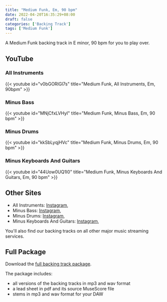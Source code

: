 ```yaml
---
title: "Medium Funk, Em, 90 bpm"
date: 2022-04-20T16:35:29+08:00
draft: false
categories: ['Backing Track']
tags: ['Medium Funk']
---
```


A Medium Funk backing track in E minor, 90 bpm for you to play over. 

<!--more-->

## YouTube

### All Instruments

{{< youtube id="v0bGORlGl7s" title="Medium Funk, All Instruments, Em, 90bpm" >}}

### Minus Bass

{{< youtube id="MNjCfxLVHyI" title="Medium Funk, Minus Bass, Em, 90 bpm" >}}

### Minus Drums

{{< youtube id="kkSbLyqjHVc" title="Medium Funk, Minus Drums, Em, 90 bpm" >}}

### Minus Keyboards And Guitars

{{< youtube id="44Uow0UQ1I0" title="Medium Funk, Minus Keyboards And Guitars, Em, 90 bpm" >}}

## Other Sites

* All Instruments:
  [Instagram](https://www.instagram.com/p/Cgr8cTEl8Az/),
  <!--[Spotify](https://open.spotify.com/track/7v5s7Cokv7mwka1rwOMyqe)-->
* Minus Bass:
  [Instagram](https://www.instagram.com/p/Cgr818uFBnX/),
  <!--[Spotify](https://open.spotify.com/track/5NP2uDInk9qF7dInN0OWF5)-->
* Minus Drums:
  [Instagram](https://www.instagram.com/p/Cgr9C8ylq1J/), 
  <!--[Spotify](https://open.spotify.com/track/0HeNot4cVGmCzUc4fiBVXZ)-->
* Minus Keyboards And Guitars:
  [Instagram](https://www.instagram.com/p/Cgr-xMxFDCT/),
  <!--[Spotify](https://open.spotify.com/track/1wu9UTKrzeI0aZrE5WXQd8)-->

You'll also find our backing tracks on all other major music streaming services.

## Full Package

Download the [full backing track
package](https://mmbt.s3.eu-south-1.amazonaws.com/Musica+Maestro+Backing+Tracks+-+02+-+Lake+Placid+Blue.zip).

The package includes:

* all versions of the backing tracks in mp3 and wav format
* a lead sheet in pdf and its source MuseScore file
* stems in mp3 and wav format for your DAW


